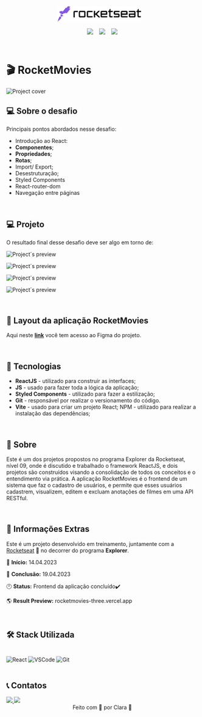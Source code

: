 <div align="center">
<img width="220px" src="https://raw.githubusercontent.com/Rocketseat/awesome/master/assets/logo_rocketseat.png" alt="">&nbsp;&nbsp;&nbsp;
<img width="150px" src="https://www.rocketseat.com.br/_next/image?url=%2Fassets%2Flogos%2Fexplorer.svg&w=256&q=75"  alt="">
<br>
<p align="center">
<img src="https://img.shields.io/github/last-commit/Clara-Pacheco/rocketMovies-Frontend"/>&nbsp;&nbsp;&nbsp;
<img src="https://img.shields.io/github/repo-size/Clara-Pacheco/rocketMovies-Frontend"/>&nbsp;&nbsp;&nbsp;
<img src="https://img.shields.io/github/languages/count/Clara-Pacheco/rocketMovies-Frontend"/>

</div>

<br>

# 🎬 RocketMovies

![Project cover](https://github.com/Clara-Pacheco/rocketMovies-Frontend/blob/main/src/assets/cover.jpg)

## 💻 Sobre o desafio

Principais pontos abordados nesse desafio:

 - Introdução ao React:
 - **Componentes**;
 - **Propriedades**;
 - **Rotas**;
- Import/ Export;
- Desestruturação;
- Styled Components
- React-router-dom
- Navegação entre páginas

<br>

## 💻 Projeto

O resultado final desse desafio deve ser algo em torno de:

![Project´s preview](https://github.com/Clara-Pacheco/rocketMovies-Frontend/blob/main/src/assets/signin.png)  

![Project´s preview](https://github.com/Clara-Pacheco/rocketMovies-Frontend/blob/main/src/assets/signup.png)  

![Project´s preview](https://github.com/Clara-Pacheco/rocketMovies-Frontend/blob/main/src/assets/Approutes-preview.gif)  

![Project´s preview](https://github.com/Clara-Pacheco/rocketMovies-Frontend/blob/main/src/assets/AuthRoutes-preview.gif)

<br>  

## 📕 Layout da aplicação RocketMovies

Aqui neste **[link](https://www.figma.com/file/PAc8jXVZnFevkhiuNPKV5u/RocketMovies-(Copy)?node-id=0-1&t=oopGOY8Dkq60QwoY-0)** você tem acesso ao Figma do projeto.

<br>  

## 💾 Tecnologias  

- **ReactJS** - utilizado para construir as interfaces;
- **JS** - usado para fazer toda a lógica da aplicação;
- **Styled Components** - utilizado para fazer a estilização;
- **Git** - responsável por realizar o versionamento do código.
- **Vite** - usado para criar um projeto React;
NPM - utilizado para realizar a instalação das dependências;

<br>  

## 📝 Sobre  

Este é um dos projetos propostos no programa Explorer da Rocketseat, nível 09, onde é discutido e trabalhado o framework ReactJS, e dois projetos são construídos visando a consolidação de todos os conceitos e o entendimento via prática. A aplicação RocketMovies é o frontend de um sistema que faz o cadastro de usuários, e permite que esses usuários cadastrem, visualizem, editem e excluam anotações de filmes em uma API RESTful.

<br>  

##  📕 Informações Extras  

<p>Este é um projeto desenvolvido em treinamento, juntamente com a 
<a  href="https://www.rocketseat.com.br">Rocketseat</a> 🚀  
no decorrer do programa <b>Explorer</b>.  

<br>


📅 **Início:** 14.04.2023

📅 **Conclusão:** 19.04.2023

🕛 **Status:** Frontend da aplicação concluído✔️

🌎 **Result Preview:**   rocketmovies-three.vercel.app

<br>  

<h2> 🛠 Stack Utilizada</h2>  

<div style="display: inline_block"><br>
  <img align="center" alt="React" height="30" width="40" src="https://cdn.jsdelivr.net/gh/devicons/devicon/icons/react/react-original.svg" />
          
  <!--<img align="center" alt="HTML" height="30" width="40" src="https://raw.githubusercontent.com/devicons/devicon/master/icons/html5/html5-original.svg">
  <img align="center" alt="CSS" height="30" width="40" src="https://raw.githubusercontent.com/devicons/devicon/master/icons/css3/css3-original.svg">
  <img align="center" alt="JavaScript" height="30" width="40" src="https://raw.githubusercontent.com/devicons/devicon/master/icons/javascript/javascript-plain.svg">-->
  <!--<img align="center" alt="JQuery" height="30" width="40" src="https://cdn.jsdelivr.net/gh/devicons/devicon/icons/jquery/jquery-original-wordmark.svg" />-->
  <!--<img align="center" alt="SASS" height="30" width="40" src="https://cdn.jsdelivr.net/gh/devicons/devicon/icons/sass/sass-original.svg" />-->
  <!--<img align="center" alt="Bootstrap" height="30" width="40" src="https://cdn.jsdelivr.net/gh/devicons/devicon/icons/bootstrap/bootstrap-original-wordmark.svg" />-->
  <!--<img align="center" alt="TypeScript" height="30" width="40" src="https://cdn.jsdelivr.net/gh/devicons/devicon/icons/typescript/typescript-original.svg" />-->
  <img align="center" alt="VSCode" height="30" width="40" src="https://cdn.jsdelivr.net/gh/devicons/devicon/icons/vscode/vscode-original-wordmark.svg" />
  <img align="center" alt="Git" height="30" width="40" src="https://cdn.jsdelivr.net/gh/devicons/devicon/icons/git/git-original.svg" />
</div>

<br>

<h2> 📞 Contatos</h2>  

<div>
    <a href="https://www.linkedin.com/in/maria-clara-pacheco/" target="_blank">
        <img src="https://img.shields.io/badge/linkedin-%230077B5.svg?style=for-the-badge&logo=linkedin&logoColor=white" target="_blank">
    </a>
    <a href = "mailto:clarapacheco27@gmail.com">
        <img src="https://img.shields.io/badge/-Gmail-%23333?style=for-the-badge&logo=gmail&logoColor=white" target="_blank">
    </a>
</div>

<div align="center">
Feito com 💜 por Clara 🚀
</div>
</p>

